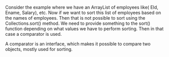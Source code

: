 Consider the example where we have an ArrayList of employees like( EId,
Ename, Salary), etc. Now if we want to sort this list of employees based
on the names of employees. Then that is not possible to sort using the
Collections.sort() method. We need to provide something to the sort()
function depending on what values we have to perform sorting. Then in
that case a comparator is used.

A comparator is an interface, which makes it possible to compare two
objects, mostly used for sorting.